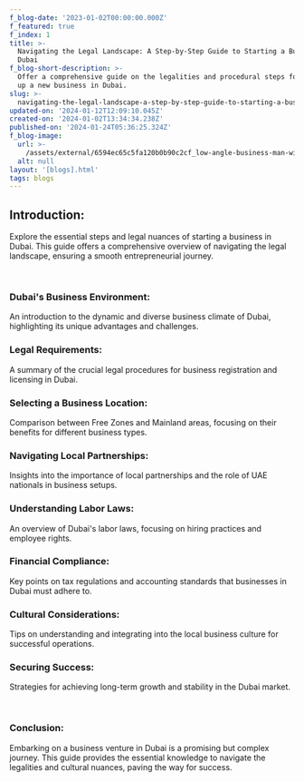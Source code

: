 ```yaml
---
f_blog-date: '2023-01-02T00:00:00.000Z'
f_featured: true
f_index: 1
title: >-
  Navigating the Legal Landscape: A Step-by-Step Guide to Starting a Business in
  Dubai
f_blog-short-description: >-
  Offer a comprehensive guide on the legalities and procedural steps for setting
  up a new business in Dubai.
slug: >-
  navigating-the-legal-landscape-a-step-by-step-guide-to-starting-a-business-in-dubai
updated-on: '2024-01-12T12:09:10.045Z'
created-on: '2024-01-02T13:34:34.238Z'
published-on: '2024-01-24T05:36:25.324Z'
f_blog-image:
  url: >-
    /assets/external/6594ec65c5fa120b0b90c2cf_low-angle-business-man-with-clipboard.jpg
  alt: null
layout: '[blogs].html'
tags: blogs
---
```


Introduction:
-------------

Explore the essential steps and legal nuances of starting a business in Dubai. This guide offers a comprehensive overview of navigating the legal landscape, ensuring a smooth entrepreneurial journey.

‍

### Dubai's Business Environment:

An introduction to the dynamic and diverse business climate of Dubai, highlighting its unique advantages and challenges.

### Legal Requirements:

A summary of the crucial legal procedures for business registration and licensing in Dubai.

### Selecting a Business Location:

Comparison between Free Zones and Mainland areas, focusing on their benefits for different business types.

### Navigating Local Partnerships:

Insights into the importance of local partnerships and the role of UAE nationals in business setups.

### Understanding Labor Laws:

An overview of Dubai's labor laws, focusing on hiring practices and employee rights.

### Financial Compliance:

Key points on tax regulations and accounting standards that businesses in Dubai must adhere to.

### Cultural Considerations:

Tips on understanding and integrating into the local business culture for successful operations.

### Securing Success:

Strategies for achieving long-term growth and stability in the Dubai market.

‍

### Conclusion:

Embarking on a business venture in Dubai is a promising but complex journey. This guide provides the essential knowledge to navigate the legalities and cultural nuances, paving the way for success.
